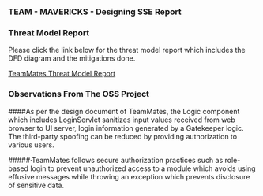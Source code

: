 ### TEAM - MAVERICKS - Designing SSE Report


### Threat Model Report
Please  click the link below for the threat model report which includes the DFD diagram and the mitigations done.

[TeamMates Threat Model Report](https://nbiswal.github.io/teammates/)

### Observations From The OSS Project 

####As per the design document of TeamMates, the Logic component which includes LoginServlet sanitizes input values received from web browser to UI server, login information generated by a Gatekeeper logic. The third-party spoofing can be reduced by providing authorization to various users. 

#####·TeamMates follows secure authorization practices such as role-based login to prevent unauthorized access to a module which avoids using effusive messages while throwing an exception which prevents disclosure of sensitive data.
